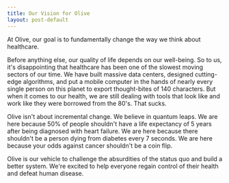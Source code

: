 ```yaml
---
title: Our Vision for Olive
layout: post-default
---
```


At Olive, our goal is to fundamentally change the way we think about healthcare. 

Before anything else, our quality of life depends on our well-being. So to us, it's disappointing that healthcare has been one of the slowest moving sectors of our time. We have built massive data centers, designed cutting-edge algorithms, and put a mobile computer in the hands of nearly every single person on this planet to export thought-bites of 140 characters. But when it comes to our health, we are still dealing with tools that look like and work like they were borrowed from the 80's. That sucks.

Olive isn't about incremental change. We believe in quantum leaps. We are here because 50% of people shouldn't have a life expectancy of 5 years after being diagnosed with heart failure. We are here because there shouldn't be a person dying from diabetes every 7 seconds. We are here because your odds against cancer shouldn't be a coin flip.

Olive is our vehicle to challenge the absurdities of the status quo and build a better system. We're excited to help everyone regain control of their health and defeat human disease. 